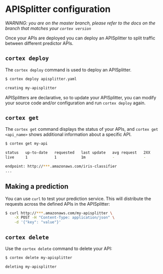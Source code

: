 # APISplitter configuration

_WARNING: you are on the master branch, please refer to the docs on the branch that matches your `cortex version`_



Once your APIs are deployed you can deploy an APISplitter to split traffic between different predictor APIs.

## `cortex deploy`

The `cortex deploy` command is used to deploy an APISplitter.

```bash
$ cortex deploy apisplitter.yaml

creating my-apisplitter
```

APISplitters are declarative, so to update your APISplitter, you can modify your source code and/or configuration and run `cortex deploy` again.

## `cortex get`

The `cortex get` command displays the status of your APIs, and `cortex get <api_name>` shows additional information about a specific API.

```bash
$ cortex get my-api

status   up-to-date   requested   last update   avg request   2XX
live     1            1           1m            -             -

endpoint: http://***.amazonaws.com/iris-classifier
...
```

## Making a prediction

You can use `curl` to test your prediction service. This will distribute the requests across the defined APIs in the APISplitter:

```bash
$ curl http://***.amazonaws.com/my-apisplitter \
    -X POST -H "Content-Type: application/json" \
    -d '{"key": "value"}'
```

## `cortex delete`

Use the `cortex delete` command to delete your API:

```bash
$ cortex delete my-apisplitter

deleting my-apisplitter
```

